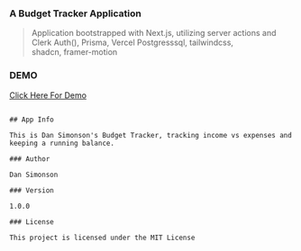 ### A Budget Tracker Application

> Application bootstrapped with Next.js, utilizing server actions and  
>  Clerk Auth(), Prisma, Vercel Postgresssql, tailwindcss,  
>  shadcn, framer-motion

### DEMO

[Click Here For Demo ](https://mariposabudget.vercel.app/)

```

## App Info

This is Dan Simonson's Budget Tracker, tracking income vs expenses and keeping a running balance.

### Author

Dan Simonson

### Version

1.0.0

### License

This project is licensed under the MIT License





```
